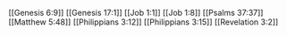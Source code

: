 [[Genesis 6:9]]
[[Genesis 17:1]]
[[Job 1:1]]
[[Job 1:8]]
[[Psalms 37:37]]
[[Matthew 5:48]]
[[Philippians 3:12]]
[[Philippians 3:15]]
[[Revelation 3:2]]
